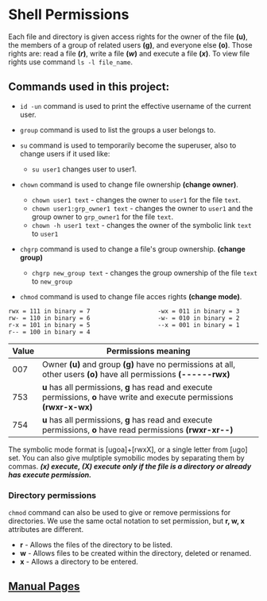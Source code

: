 # Shell Permissions
Each file and directory is given access rights for the owner of the file **(u)**, the members of a group of related users **(g)**, and everyone else **(o)**. Those rights are: read a file **(*r*)**, write a file **(*w*)** and execute a file **(*x*)**.
To view file rights use command `ls -l file_name`.

## Commands used in this project:

* `id -un` command is used to print the effective username of the current user.


* `group` command is used to list the groups a user belongs to.


* `su` command is used to temporarily become the superuser, also to change users if it used like:
  * `su user1` changes user to user1.


* `chown` command is used to change file ownership **(change owner)**.
   * `chown user1 text` - changes the owner to `user1` for the file `text`.
   * `chown user1:grp_owner1 text` - changes the owner to `user1` and the group owner to `grp_owner1` for the file `text`.
   * `chown -h user1 text` - changes the owner of the symbolic link `text` to `user1`


* `chgrp` command is used to change a file's group ownership. **(change group)**
   * `chgrp new_group text` - changes the group ownership of the file `text` to `new_group`


* `chmod` command is used to change file acces rights **(change mode)**.

```
rwx = 111 in binary = 7                   -wx = 011 in binary = 3
rw- = 110 in binary = 6                   -w- = 010 in binary = 2
r-x = 101 in binary = 5                   --x = 001 in binary = 1
r-- = 100 in binary = 4
```

**Value** | **Permissions meaning**
--------- | -----------------------
007 | Owner **(u)** and group **(g)** have no permissions at all, other users **(o)** have all permissions **(------rwx)**
753 | **u** has all permissions, **g** has read and execute permissions, **o** have write and execute permissions **(rwxr-x-wx)**
754 | **u** has all permissions, **g** has read and execute permissions, **o** have read permissions **(rwxr-xr--)**

The symbolic mode format is [ugoa]+[rwxX], or a single letter from [ugo] set. You can also give mulptiple symobilic modes by separating them by commas. ***(x) execute, (X) execute only if the file is a directory or already has execute permission.***

### Directory permissions

`chmod` command can also be used to give or remove permissions for directories. We use the same octal notation to set permission, but **r, w, x** attributes are different.
* **r** - Allows the files of the directory to be listed.
* **w** - Allows files to be created within the directory, deleted or renamed.
* **x** - Allows a directory to be entered.


## [Manual Pages](http://linuxcommand.org/lc3_man_page_index.php#file)



